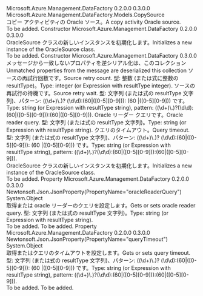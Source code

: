 <Type Name="OracleSource" FullName="Microsoft.Azure.Management.DataFactory.Models.OracleSource">
  <TypeSignature Language="C#" Value="public class OracleSource : Microsoft.Azure.Management.DataFactory.Models.CopySource" />
  <TypeSignature Language="ILAsm" Value=".class public auto ansi beforefieldinit OracleSource extends Microsoft.Azure.Management.DataFactory.Models.CopySource" />
  <TypeSignature Language="DocId" Value="T:Microsoft.Azure.Management.DataFactory.Models.OracleSource" />
  <TypeSignature Language="VB.NET" Value="Public Class OracleSource&#xA;Inherits CopySource" />
  <TypeSignature Language="F#" Value="type OracleSource = class&#xA;    inherit CopySource" />
  <AssemblyInfo>
    <AssemblyName>Microsoft.Azure.Management.DataFactory</AssemblyName>
    <AssemblyVersion>0.2.0.0</AssemblyVersion>
    <AssemblyVersion>0.3.0.0</AssemblyVersion>
  </AssemblyInfo>
  <Base>
    <BaseTypeName>Microsoft.Azure.Management.DataFactory.Models.CopySource</BaseTypeName>
  </Base>
  <Interfaces />
  <Docs>
    <summary>
            <span data-ttu-id="9acba-101">コピー アクティビティの Oracle ソース。</span><span class="sxs-lookup"><span data-stu-id="9acba-101">A copy activity Oracle source.</span></span>
            </summary>
    <remarks>To be added.</remarks>
  </Docs>
  <Members>
    <Member MemberName=".ctor">
      <MemberSignature Language="C#" Value="public OracleSource ();" />
      <MemberSignature Language="ILAsm" Value=".method public hidebysig specialname rtspecialname instance void .ctor() cil managed" />
      <MemberSignature Language="DocId" Value="M:Microsoft.Azure.Management.DataFactory.Models.OracleSource.#ctor" />
      <MemberSignature Language="VB.NET" Value="Public Sub New ()" />
      <MemberType>Constructor</MemberType>
      <AssemblyInfo>
        <AssemblyName>Microsoft.Azure.Management.DataFactory</AssemblyName>
        <AssemblyVersion>0.2.0.0</AssemblyVersion>
        <AssemblyVersion>0.3.0.0</AssemblyVersion>
      </AssemblyInfo>
      <Parameters />
      <Docs>
        <summary>
            <span data-ttu-id="9acba-102">OracleSource クラスの新しいインスタンスを初期化します。</span><span class="sxs-lookup"><span data-stu-id="9acba-102">Initializes a new instance of the OracleSource class.</span></span>
            </summary>
        <remarks>To be added.</remarks>
      </Docs>
    </Member>
    <Member MemberName=".ctor">
      <MemberSignature Language="C#" Value="public OracleSource (System.Collections.Generic.IDictionary&lt;string,object&gt; additionalProperties = null, object sourceRetryCount = null, object sourceRetryWait = null, object oracleReaderQuery = null, object queryTimeout = null);" />
      <MemberSignature Language="ILAsm" Value=".method public hidebysig specialname rtspecialname instance void .ctor(class System.Collections.Generic.IDictionary`2&lt;string, object&gt; additionalProperties, object sourceRetryCount, object sourceRetryWait, object oracleReaderQuery, object queryTimeout) cil managed" />
      <MemberSignature Language="DocId" Value="M:Microsoft.Azure.Management.DataFactory.Models.OracleSource.#ctor(System.Collections.Generic.IDictionary{System.String,System.Object},System.Object,System.Object,System.Object,System.Object)" />
      <MemberSignature Language="VB.NET" Value="Public Sub New (Optional additionalProperties As IDictionary(Of String, Object) = null, Optional sourceRetryCount As Object = null, Optional sourceRetryWait As Object = null, Optional oracleReaderQuery As Object = null, Optional queryTimeout As Object = null)" />
      <MemberSignature Language="F#" Value="new Microsoft.Azure.Management.DataFactory.Models.OracleSource : System.Collections.Generic.IDictionary&lt;string, obj&gt; * obj * obj * obj * obj -&gt; Microsoft.Azure.Management.DataFactory.Models.OracleSource" Usage="new Microsoft.Azure.Management.DataFactory.Models.OracleSource (additionalProperties, sourceRetryCount, sourceRetryWait, oracleReaderQuery, queryTimeout)" />
      <MemberType>Constructor</MemberType>
      <AssemblyInfo>
        <AssemblyName>Microsoft.Azure.Management.DataFactory</AssemblyName>
        <AssemblyVersion>0.3.0.0</AssemblyVersion>
      </AssemblyInfo>
      <Parameters>
        <Parameter Name="additionalProperties" Type="System.Collections.Generic.IDictionary&lt;System.String,System.Object&gt;" />
        <Parameter Name="sourceRetryCount" Type="System.Object" />
        <Parameter Name="sourceRetryWait" Type="System.Object" />
        <Parameter Name="oracleReaderQuery" Type="System.Object" />
        <Parameter Name="queryTimeout" Type="System.Object" />
      </Parameters>
      <Docs>
        <param name="additionalProperties"><span data-ttu-id="9acba-103">メッセージから一致しないプロパティを逆シリアル化は、このコレクション</span><span class="sxs-lookup"><span data-stu-id="9acba-103">Unmatched properties from the message are deserialized this collection</span></span></param>
        <param name="sourceRetryCount"><span data-ttu-id="9acba-104">ソースの再試行回数です。</span><span class="sxs-lookup"><span data-stu-id="9acba-104">Source retry count.</span></span> <span data-ttu-id="9acba-105">型: 整数 (または式に整数の resultType)。</span><span class="sxs-lookup"><span data-stu-id="9acba-105">Type: integer (or Expression with resultType integer).</span></span></param>
        <param name="sourceRetryWait"><span data-ttu-id="9acba-106">ソースの再試行の待機です。</span><span class="sxs-lookup"><span data-stu-id="9acba-106">Source retry wait.</span></span> <span data-ttu-id="9acba-107">型: 文字列 (または式の resultType 文字列)、パターン: ((\d+)\.)? (\d\d):(60|([0-5][0-9])): (60 |([0-5][0-9])) です。</span><span class="sxs-lookup"><span data-stu-id="9acba-107">Type: string (or Expression with resultType string), pattern: ((\d+)\.)?(\d\d):(60|([0-5][0-9])):(60|([0-5][0-9])).</span></span></param>
        <param name="oracleReaderQuery"><span data-ttu-id="9acba-108">Oracle リーダー クエリです。</span><span class="sxs-lookup"><span data-stu-id="9acba-108">Oracle reader query.</span></span> <span data-ttu-id="9acba-109">型: 文字列 (または式の resultType 文字列)。</span><span class="sxs-lookup"><span data-stu-id="9acba-109">Type: string (or Expression with resultType string).</span></span></param>
        <param name="queryTimeout"><span data-ttu-id="9acba-110">クエリのタイムアウト。</span><span class="sxs-lookup"><span data-stu-id="9acba-110">Query timeout.</span></span> <span data-ttu-id="9acba-111">型: 文字列 (または式の resultType 文字列)、パターン: ((\d+)\.)? (\d\d):(60|([0-5][0-9])): (60 |([0-5][0-9])) です。</span><span class="sxs-lookup"><span data-stu-id="9acba-111">Type: string (or Expression with resultType string), pattern: ((\d+)\.)?(\d\d):(60|([0-5][0-9])):(60|([0-5][0-9])).</span></span></param>
        <summary>
            <span data-ttu-id="9acba-112">OracleSource クラスの新しいインスタンスを初期化します。</span><span class="sxs-lookup"><span data-stu-id="9acba-112">Initializes a new instance of the OracleSource class.</span></span>
            </summary>
        <remarks>To be added.</remarks>
      </Docs>
    </Member>
    <Member MemberName="OracleReaderQuery">
      <MemberSignature Language="C#" Value="public object OracleReaderQuery { get; set; }" />
      <MemberSignature Language="ILAsm" Value=".property instance object OracleReaderQuery" />
      <MemberSignature Language="DocId" Value="P:Microsoft.Azure.Management.DataFactory.Models.OracleSource.OracleReaderQuery" />
      <MemberSignature Language="VB.NET" Value="Public Property OracleReaderQuery As Object" />
      <MemberSignature Language="F#" Value="member this.OracleReaderQuery : obj with get, set" Usage="Microsoft.Azure.Management.DataFactory.Models.OracleSource.OracleReaderQuery" />
      <MemberType>Property</MemberType>
      <AssemblyInfo>
        <AssemblyName>Microsoft.Azure.Management.DataFactory</AssemblyName>
        <AssemblyVersion>0.2.0.0</AssemblyVersion>
        <AssemblyVersion>0.3.0.0</AssemblyVersion>
      </AssemblyInfo>
      <Attributes>
        <Attribute>
          <AttributeName>Newtonsoft.Json.JsonProperty(PropertyName="oracleReaderQuery")</AttributeName>
        </Attribute>
      </Attributes>
      <ReturnValue>
        <ReturnType>System.Object</ReturnType>
      </ReturnValue>
      <Docs>
        <summary>
            <span data-ttu-id="9acba-113">取得または oracle リーダーのクエリを設定します。</span><span class="sxs-lookup"><span data-stu-id="9acba-113">Gets or sets oracle reader query.</span></span> <span data-ttu-id="9acba-114">型: 文字列 (または式の resultType 文字列)。</span><span class="sxs-lookup"><span data-stu-id="9acba-114">Type: string (or Expression with resultType string).</span></span>
            </summary>
        <value>To be added.</value>
        <remarks>To be added.</remarks>
      </Docs>
    </Member>
    <Member MemberName="QueryTimeout">
      <MemberSignature Language="C#" Value="public object QueryTimeout { get; set; }" />
      <MemberSignature Language="ILAsm" Value=".property instance object QueryTimeout" />
      <MemberSignature Language="DocId" Value="P:Microsoft.Azure.Management.DataFactory.Models.OracleSource.QueryTimeout" />
      <MemberSignature Language="VB.NET" Value="Public Property QueryTimeout As Object" />
      <MemberSignature Language="F#" Value="member this.QueryTimeout : obj with get, set" Usage="Microsoft.Azure.Management.DataFactory.Models.OracleSource.QueryTimeout" />
      <MemberType>Property</MemberType>
      <AssemblyInfo>
        <AssemblyName>Microsoft.Azure.Management.DataFactory</AssemblyName>
        <AssemblyVersion>0.2.0.0</AssemblyVersion>
        <AssemblyVersion>0.3.0.0</AssemblyVersion>
      </AssemblyInfo>
      <Attributes>
        <Attribute>
          <AttributeName>Newtonsoft.Json.JsonProperty(PropertyName="queryTimeout")</AttributeName>
        </Attribute>
      </Attributes>
      <ReturnValue>
        <ReturnType>System.Object</ReturnType>
      </ReturnValue>
      <Docs>
        <summary>
            <span data-ttu-id="9acba-115">取得またはクエリのタイムアウトを設定します。</span><span class="sxs-lookup"><span data-stu-id="9acba-115">Gets or sets query timeout.</span></span> <span data-ttu-id="9acba-116">型: 文字列 (または式の resultType 文字列)、パターン: ((\d+)\.)? (\d\d):(60|([0-5][0-9])): (60 |([0-5][0-9])) です。</span><span class="sxs-lookup"><span data-stu-id="9acba-116">Type: string (or Expression with resultType string), pattern: ((\d+)\.)?(\d\d):(60|([0-5][0-9])):(60|([0-5][0-9])).</span></span>
            </summary>
        <value>To be added.</value>
        <remarks>To be added.</remarks>
      </Docs>
    </Member>
  </Members>
</Type>